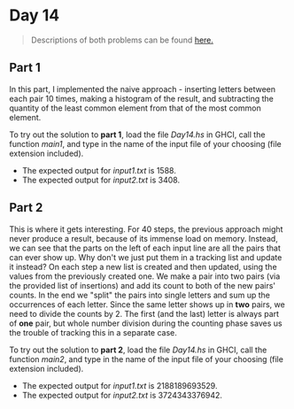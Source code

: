 ﻿# Day 14
>Descriptions of both problems can be found [here.](https://adventofcode.com/2021/day/14)

## Part 1

In this part, I implemented the naive approach - inserting letters between each pair 10 times, making a histogram of the result, and subtracting the quantity of the least common element from that of the most common  element.

To try out the solution to **part 1**, load the file *Day14.hs* in GHCI, call the function *main1*, and type in the name of the input file of your choosing (file extension included). 
* The expected output for *input1.txt* is 1588.
* The expected output for *input2.txt* is 3408.

## Part 2

This is where it gets interesting. For 40 steps, the previous approach might never produce a result, because of its immense load on memory. Instead, we can see that the parts on the left of each input line are all the pairs that can ever show up. Why don't we just put them in a tracking list and update it instead? On each step a new list is created and then updated, using the values from the previously created one. We make a pair into two pairs (via the provided list of insertions) and add its count to both of the new pairs' counts. In the end we "split" the pairs into single letters and sum up the occurrences of each letter. Since the same letter shows up in **two** pairs, we need to divide the counts by 2. The first (and the last) letter is always part of **one** pair, but whole number division during the counting phase saves us the trouble of tracking this in a separate case.

To try out the solution to **part 2**, load the file *Day14.hs* in GHCI, call the function *main2*, and type in the name of the input file of your choosing (file extension included). 
* The expected output for *input1.txt* is 2188189693529.
* The expected output for *input2.txt* is 3724343376942.
